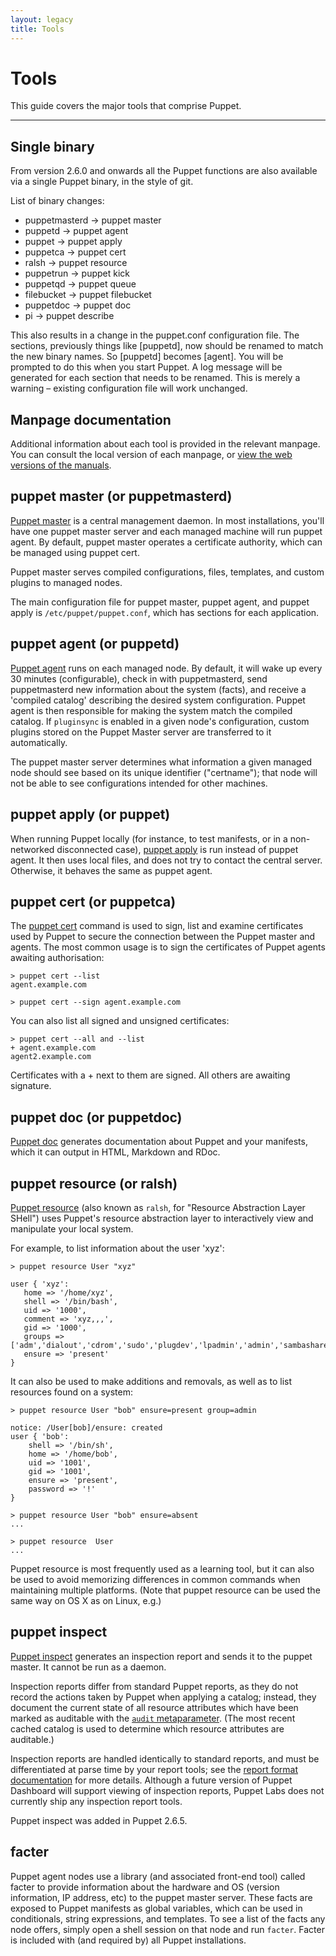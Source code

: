 ```yaml
---
layout: legacy
title: Tools
---
```


Tools
=====

This guide covers the major tools that comprise Puppet.

* * *

Single binary
-------------

From version 2.6.0 and onwards all the Puppet functions are also available via a single Puppet binary, in the style of git.

List of binary changes:

* puppetmasterd &rarr; puppet master
* puppetd &rarr; puppet agent
* puppet &rarr; puppet apply
* puppetca &rarr; puppet cert
* ralsh &rarr; puppet resource
* puppetrun &rarr; puppet kick
* puppetqd &rarr; puppet queue
* filebucket &rarr; puppet filebucket
* puppetdoc &rarr; puppet doc
* pi &rarr; puppet describe

This also results in a change in the puppet.conf configuration file. The sections, previously things like \[puppetd\], now should be renamed to match the new binary names. So \[puppetd\] becomes \[agent\]. You will be prompted to do this when you start Puppet. A log message will be generated for each section that needs to be renamed. This is merely a warning – existing configuration file will work unchanged.

Manpage documentation
---------------------

Additional information about each tool is provided in the relevant manpage. You can consult the local version of each manpage, or [view the web versions of the manuals](/man/).

puppet master (or puppetmasterd)
--------------------------------

[Puppet master](/man/master.html) is a central management daemon.  In most installations, you'll have one puppet master
server and each managed machine will run puppet agent.   By default, puppet master operates a certificate
authority, which can be managed using puppet cert.

Puppet master serves compiled configurations, files, templates, and custom plugins to managed nodes.

The main configuration file for puppet master, puppet agent, and puppet apply is `/etc/puppet/puppet.conf`,
which has sections for each application.

puppet agent (or puppetd)
-------------------------

[Puppet agent](/man/agent.html) runs on each managed node.   By default, it will wake up every 30 minutes (configurable),
check in with puppetmasterd, send puppetmasterd new information about the system (facts), and receive a 'compiled catalog' describing the desired system configuration. Puppet agent is then responsible for making the system match the compiled catalog. If `pluginsync` is enabled in a given node's configuration, custom plugins stored on the Puppet Master server are transferred to it automatically.

The puppet master server determines what information a given managed node should see based on its unique identifier ("certname"); that node will not be able to see configurations intended for other machines.

puppet apply (or puppet)
------------------------

When running Puppet locally (for instance, to test manifests, or in a non-networked disconnected case), [puppet apply](/man/apply.html) is run instead of puppet agent.  It then uses local files, and does not try to contact the central server.  Otherwise, it behaves the same as puppet agent.

puppet cert (or puppetca)
-------------------------

The [puppet cert](/man/cert.html) command is used to sign, list and examine certificates used by Puppet to secure the connection between the Puppet master and agents.  The most common usage is to sign the certificates of Puppet agents awaiting authorisation:

    > puppet cert --list
    agent.example.com

    > puppet cert --sign agent.example.com

You can also list all signed and unsigned certificates:

    > puppet cert --all and --list
    + agent.example.com
    agent2.example.com

Certificates with a + next to them are signed.  All others are awaiting signature.

puppet doc (or puppetdoc)
-------------------------

[Puppet doc](/man/doc.html) generates documentation about Puppet and your manifests, which it can output in HTML, Markdown and RDoc.

puppet resource (or ralsh)
--------------------------

[Puppet resource](/man/resource.html) (also known as `ralsh`, for "Resource Abstraction Layer SHell") uses Puppet's resource abstraction layer to interactively view and manipulate your local system.

For example, to list information about the user 'xyz':

    > puppet resource User "xyz"

    user { 'xyz':
       home => '/home/xyz',
       shell => '/bin/bash',
       uid => '1000',
       comment => 'xyz,,,',
       gid => '1000',
       groups => ['adm','dialout','cdrom','sudo','plugdev','lpadmin','admin','sambashare','libvirtd'],
       ensure => 'present'
    }

It can also be used to make additions and removals, as well as to list resources found on a system:

    > puppet resource User "bob" ensure=present group=admin

    notice: /User[bob]/ensure: created
    user { 'bob':
        shell => '/bin/sh',
        home => '/home/bob',
        uid => '1001',
        gid => '1001',
        ensure => 'present',
        password => '!'
    }

    > puppet resource User "bob" ensure=absent
    ...

    > puppet resource  User
    ...

Puppet resource is most frequently used as a learning tool, but it can also be used to avoid memorizing differences in common commands when maintaining multiple platforms. (Note that puppet resource can be used the same way on OS X as on Linux, e.g.)

puppet inspect
--------------

[Puppet inspect](/man/inspect.html) generates an inspection report and sends it to the puppet master. It cannot be run as a daemon.

Inspection reports differ from standard Puppet reports, as they do not record the actions taken by Puppet when applying a catalog; instead, they document the current state of all resource attributes which have been marked as auditable with the [`audit` metaparameter](http://docs.puppetlabs.com/references/stable/metaparameter.html#audit). (The most recent cached catalog is used to determine which resource attributes are auditable.)

Inspection reports are handled identically to standard reports, and must be differentiated  at parse time by your report tools; see the [report format documentation](http://projects.puppetlabs.com/projects/puppet/wiki/Report_Format_2) for more details. Although a future version of Puppet Dashboard will support viewing of inspection reports, Puppet Labs does not currently ship any inspection report tools.

Puppet inspect was added in Puppet 2.6.5.

facter
------

Puppet agent nodes use a library (and associated front-end tool) called facter to provide information about the hardware and OS (version information, IP address, etc) to the puppet master server. These facts are exposed to Puppet manifests as global variables, which can be used in conditionals, string expressions, and templates.  To see a list of the facts any node offers, simply open a shell session on that node and run `facter`.  Facter is included with (and required by) all Puppet installations.
